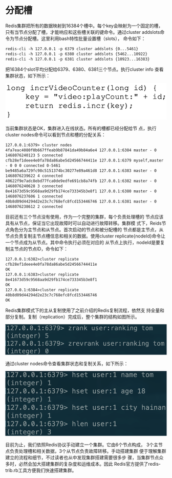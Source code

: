 # 分配槽

Redis集群把所有的数据映射到16384个槽中。每个key会映射为一个固定的槽，只有当节点分配了槽，才能响应和这些槽关联的键命令。通过cluster addslots命令为节点分配槽。这里利用bash特性批量设置槽（slots）， 命令如下：

```text
redis-cli -h 127.0.0.1 -p 6379 cluster addslots {0...5461} 
redis-cli -h 127.0.0.1 -p 6380 cluster addslots {5462...10922} 
redis-cli -h 127.0.0.1 -p 6381 cluster addslots {10923...16383}
```

把16384个slot平均分配给6379、6380、6381三个节点。执行cluster info 查看集群状态，如下所示：

![](../../.gitbook/assets/image%20%2835%29.png)

当前集群状态是OK，集群进入在线状态。所有的槽都已经分配给节 点，执行cluster nodes命令可以看到节点和槽的分配关系：

```text
127.0.0.1:6379> cluster nodes
4fa7eac4080f0b667ffeab9b87841da49b84a6e4 127.0.0.1:6384 master - 0 1468076240123 5 connected 
cfb28ef1deee4e0fa78da86abe5d24566744411e 127.0.0.1:6379 myself,master - 0 0 0 connected 0-5461 
be9485a6a729fc98c5151374bc30277e89a461d8 127.0.0.1:6383 master - 0 1468076239622 4 connected 
40622f9e7adc8ebd77fca0de9edfe691cb8a74fb 127.0.0.1:6382 master - 0 1468076240628 3 connected 
8e41673d59c9568aa9d29fb174ce733345b3e8f1 127.0.0.1:6380 master - 0 1468076237606 1 connected
40b8d09d44294d2e23c7c768efc8fcd153446746 127.0.0.1:6381 master - 0 1468076238612 2 connected
```

目前还有三个节点没有使用，作为一个完整的集群，每个负责处理槽的 节点应该具有从节点，保证当它出现故障时可以自动进行故障转移。集群模 式下，Reids节点角色分为主节点和从节点。首次启动的节点和被分配槽的 节点都是主节点，从节点负责复制主节点槽信息和相关的数据。使用cluster replicate{nodeId}命令让一个节点成为从节点。其中命令执行必须在对应的 从节点上执行，nodeId是要复制主节点的节点ID，命令如下：

```text
127.0.0.1:6382>cluster replicate cfb28ef1deee4e0fa78da86abe5d24566744411e 
OK
127.0.0.1:6383>cluster replicate 8e41673d59c9568aa9d29fb174ce733345b3e8f1 
OK
127.0.0.1:6384>cluster replicate 40b8d09d44294d2e23c7c768efc8fcd153446746 
OK
```

Redis集群模式下的主从复制使用了之前介绍的Redis复制流程，依然支 持全量和部分复制。复制（replication）完成后，整个集群的结构如图所示。

![](../../.gitbook/assets/image%20%2810%29.png)

通过cluster nodes命令查看集群状态和复制关系，如下所示：

![](../../.gitbook/assets/image%20%2848%29.png)

目前为止，我们依照Redis协议手动建立一个集群。它由6个节点构成， 3个主节点负责处理槽和相关数据，3个从节点负责故障转移。手动搭建集群 便于理解集群建立的流程和细节，不过读者也从中发现集群搭建需要很多步 骤，当集群节点众多时，必然会加大搭建集群的复杂度和运维成本。因此 Redis官方提供了redis-trib.rb工具方便我们快速搭建集群。

